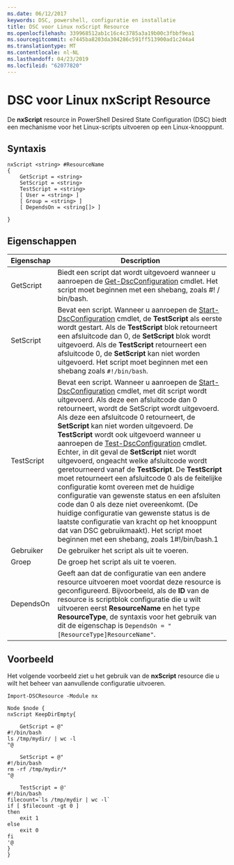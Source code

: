 ```yaml
---
ms.date: 06/12/2017
keywords: DSC, powershell, configuratie en installatie
title: DSC voor Linux nxScript Resource
ms.openlocfilehash: 339968512ab1c16c4c3785a3a19b00c3fbbf9ea1
ms.sourcegitcommit: e7445ba8203da304286c591ff513900ad1c244a4
ms.translationtype: MT
ms.contentlocale: nl-NL
ms.lasthandoff: 04/23/2019
ms.locfileid: "62077820"
---
```

# <a name="dsc-for-linux-nxscript-resource"></a>DSC voor Linux nxScript Resource

De **nxScript** resource in PowerShell Desired State Configuration (DSC) biedt een mechanisme voor het Linux-scripts uitvoeren op een Linux-knooppunt.

## <a name="syntax"></a>Syntaxis

```
nxScript <string> #ResourceName
{
    GetScript = <string>
    SetScript = <string>
    TestScript = <string>
    [ User = <string> ]
    [ Group = <string> ]
    [ DependsOn = <string[]> ]

}
```

## <a name="properties"></a>Eigenschappen

|  Eigenschap |  Description |
|---|---|
| GetScript| Biedt een script dat wordt uitgevoerd wanneer u aanroepen de [Get-DscConfiguration](https://technet.microsoft.com/en-us/library/dn521625.aspx) cmdlet. Het script moet beginnen met een shebang, zoals #! / bin/bash.|
| SetScript| Bevat een script. Wanneer u aanroepen de [Start-DscConfiguration](https://technet.microsoft.com/en-us/library/dn521623.aspx) cmdlet, de **TestScript** als eerste wordt gestart. Als de **TestScript** blok retourneert een afsluitcode dan 0, de **SetScript** blok wordt uitgevoerd. Als de **TestScript** retourneert een afsluitcode 0, de **SetScript** kan niet worden uitgevoerd. Het script moet beginnen met een shebang zoals `#!/bin/bash`.|
| TestScript| Bevat een script. Wanneer u aanroepen de [Start-DscConfiguration](https://technet.microsoft.com/en-us/library/dn521623.aspx) cmdlet, met dit script wordt uitgevoerd. Als deze een afsluitcode dan 0 retourneert, wordt de SetScript wordt uitgevoerd. Als deze een afsluitcode 0 retourneert, de **SetScript** kan niet worden uitgevoerd. De **TestScript** wordt ook uitgevoerd wanneer u aanroepen de [Test-DscConfiguration](https://technet.microsoft.com/en-us/library/dn407382.aspx) cmdlet. Echter, in dit geval de **SetScript** niet wordt uitgevoerd, ongeacht welke afsluitcode wordt geretourneerd vanaf de **TestScript**. De **TestScript** moet retourneert een afsluitcode 0 als de feitelijke configuratie komt overeen met de huidige configuratie van gewenste status en een afsluiten code dan 0 als deze niet overeenkomt. (De huidige configuratie van gewenste status is de laatste configuratie van kracht op het knooppunt dat van DSC gebruikmaakt). Het script moet beginnen met een shebang, zoals 1#!/bin/bash.1|
| Gebruiker| De gebruiker het script als uit te voeren.|
| Groep| De groep het script als uit te voeren.|
| DependsOn | Geeft aan dat de configuratie van een andere resource uitvoeren moet voordat deze resource is geconfigureerd. Bijvoorbeeld, als de **ID** van de resource is scriptblok configuratie die u wilt uitvoeren eerst **ResourceName** en het type **ResourceType**, de syntaxis voor het gebruik van dit de eigenschap is `DependsOn = "[ResourceType]ResourceName"`.|

## <a name="example"></a>Voorbeeld

Het volgende voorbeeld ziet u het gebruik van de **nxScript** resource die u wilt het beheer van aanvullende configuratie uitvoeren.

```
Import-DSCResource -Module nx

Node $node {
nxScript KeepDirEmpty{

    GetScript = @"
#!/bin/bash
ls /tmp/mydir/ | wc -l
"@

    SetScript = @"
#!/bin/bash
rm -rf /tmp/mydir/*
"@

    TestScript = @'
#!/bin/bash
filecount=`ls /tmp/mydir | wc -l`
if [ $filecount -gt 0 ]
then
    exit 1
else
    exit 0
fi
'@
}
}
```